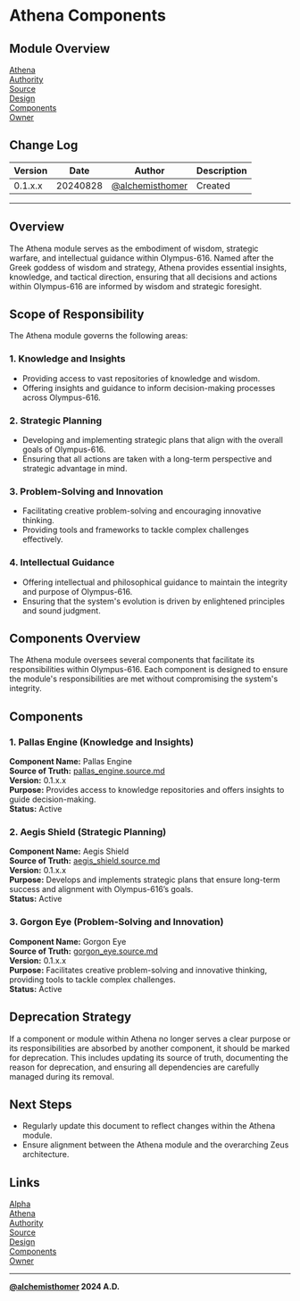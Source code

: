 # Athena Components

## Module Overview
[Athena](README.md)  
[Authority](../zeus/zeus.components.md)  
[Source](athena.source.md)  
[Design](athena.design.md)  
[Components](athena.components.md)  
[Owner](https://github.com/alchemisthomer)  

## Change Log

| Version   | Date       | Author                                                   | Description   |
|-----------|------------|----------------------------------------------------------|---------------|
| 0.1.x.x   | 20240828   | [@alchemisthomer](https://github.com/alchemisthomer)     | Created       

---

## Overview

The Athena module serves as the embodiment of wisdom, strategic warfare, and intellectual guidance within Olympus-616. Named after the Greek goddess of wisdom and strategy, Athena provides essential insights, knowledge, and tactical direction, ensuring that all decisions and actions within Olympus-616 are informed by wisdom and strategic foresight.

## Scope of Responsibility

The Athena module governs the following areas:

### 1. **Knowledge and Insights**
   - Providing access to vast repositories of knowledge and wisdom.
   - Offering insights and guidance to inform decision-making processes across Olympus-616.

### 2. **Strategic Planning**
   - Developing and implementing strategic plans that align with the overall goals of Olympus-616.
   - Ensuring that all actions are taken with a long-term perspective and strategic advantage in mind.

### 3. **Problem-Solving and Innovation**
   - Facilitating creative problem-solving and encouraging innovative thinking.
   - Providing tools and frameworks to tackle complex challenges effectively.

### 4. **Intellectual Guidance**
   - Offering intellectual and philosophical guidance to maintain the integrity and purpose of Olympus-616.
   - Ensuring that the system's evolution is driven by enlightened principles and sound judgment.

## Components Overview

The Athena module oversees several components that facilitate its responsibilities within Olympus-616. Each component is designed to ensure the module's responsibilities are met without compromising the system's integrity.

## Components

### 1. Pallas Engine (Knowledge and Insights)
   **Component Name:** Pallas Engine  
   **Source of Truth:** [pallas_engine.source.md](../athena/pallas_engine.source.md)  
   **Version:** 0.1.x.x  
   **Purpose:** Provides access to knowledge repositories and offers insights to guide decision-making.  
   **Status:** Active

### 2. Aegis Shield (Strategic Planning)
   **Component Name:** Aegis Shield  
   **Source of Truth:** [aegis_shield.source.md](../athena/aegis_shield.source.md)  
   **Version:** 0.1.x.x  
   **Purpose:** Develops and implements strategic plans that ensure long-term success and alignment with Olympus-616’s goals.  
   **Status:** Active

### 3. Gorgon Eye (Problem-Solving and Innovation)
   **Component Name:** Gorgon Eye  
   **Source of Truth:** [gorgon_eye.source.md](../athena/gorgon_eye.source.md)  
   **Version:** 0.1.x.x  
   **Purpose:** Facilitates creative problem-solving and innovative thinking, providing tools to tackle complex challenges.  
   **Status:** Active

## Deprecation Strategy

If a component or module within Athena no longer serves a clear purpose or its responsibilities are absorbed by another component, it should be marked for deprecation. This includes updating its source of truth, documenting the reason for deprecation, and ensuring all dependencies are carefully managed during its removal.

## Next Steps

- Regularly update this document to reflect changes within the Athena module.
- Ensure alignment between the Athena module and the overarching Zeus architecture.

## Links
[Alpha](../../README.md)  
[Athena](README.md)  
[Authority](https://github.com/alchemisthomer)  
[Source](athena.source.md)  
[Design](athena.design.md)  
[Components](athena.components.md)  
[Owner](https://github.com/alchemisthomer)
***
**[@alchemisthomer](https://github.com/alchemisthomer)
2024 A.D.**
